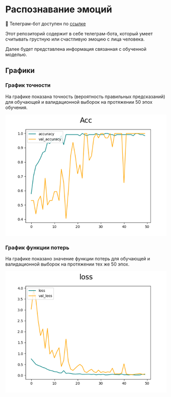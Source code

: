 # Распознавание эмоций

:rocket: Телеграм-бот доступен по [ссылке](https://t.me/recognition_study_bot)

Этот репозиторий содержит в себе телеграм-бота, который умеет считывать грустную или счастливую эмоцию с лица человека.

Далее будет представлена информация связанная с обученной моделью.

## Графики

### График точности

На графике показана точность (вероятность правильных предсказаний) для обучающей и валидационной выборок на протяжении 50 эпох обучения.

![График точности](/data/val_accuracy.png)

### График функции потерь

На графике показано значение функции потерь для обучающей и валидационной выборок на протяжении тех же 50 эпох.

![График функции потерь](/data/val_loss.png)
